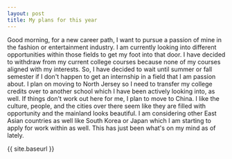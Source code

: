 ```yaml
---
layout: post
title: My plans for this year
---
```


Good morning, for a new career path, I want to pursue a passion of mine in the fashion or entertainment industry.  I am currently looking into different opportunities within those fields to get my foot into that door.  I have decided to withdraw from my current college courses because none of my courses aligned with my interests. So, I have decided to wait until summer or fall semester if I don't happen to get an internship in a field that I am passion about. I plan on moving to North Jersey so I need to transfer my college credits over to another school which I have been actively looking into, as well. If things don't work out here for me, I plan to move to China.  I like the culture, people, and the cities over there seem like they are filled with opportunity and the mainland looks beautiful. I am considering other East Asian countries as well like South Korea or Japan which I am starting to apply for work within as well. This has just been what's on my mind as of lately.    


{{ site.baseurl }}
